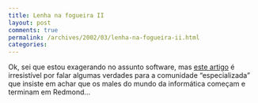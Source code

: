 ```yaml
---
title: Lenha na fogueira II
layout: post
comments: true
permalink: /archives/2002/03/lenha-na-fogueira-ii.html
categories:
---
```

Ok, sei que estou exagerando no assunto software, mas <a href="http://www.pbs.org/cringely/pulpit/pulpit20011101.html" >este artigo</a> é irresistível por falar algumas verdades para a comunidade &#8220;especializada&#8221; que insiste em achar que os males do mundo da informática começam e terminam em Redmond&#8230;